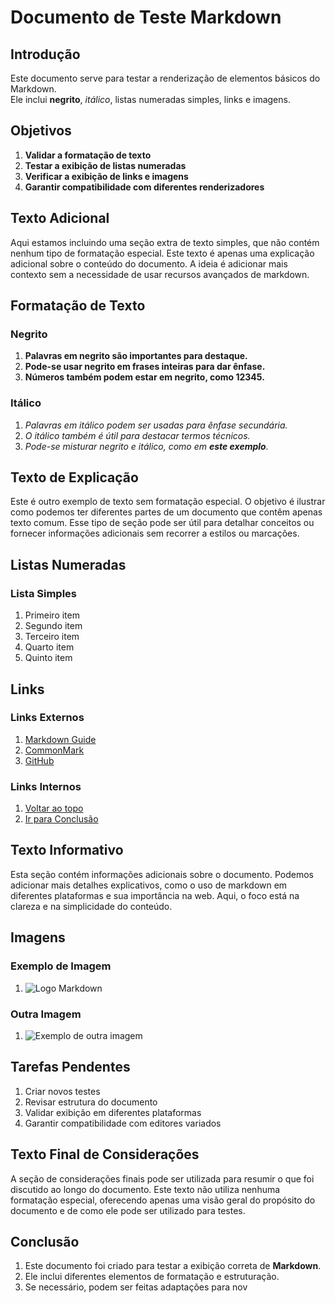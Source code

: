 # Documento de Teste Markdown  

## Introdução  
Este documento serve para testar a renderização de elementos básicos do Markdown.  
Ele inclui **negrito**, *itálico*, listas numeradas simples, links e imagens.  

## Objetivos  
1. **Validar a formatação de texto**  
2. **Testar a exibição de listas numeradas**  
3. **Verificar a exibição de links e imagens**  
4. **Garantir compatibilidade com diferentes renderizadores**  

## Texto Adicional
Aqui estamos incluindo uma seção extra de texto simples, que não contém nenhum tipo de formatação especial. Este texto é apenas uma explicação adicional sobre o conteúdo do documento. A ideia é adicionar mais contexto sem a necessidade de usar recursos avançados de markdown.

## Formatação de Texto  

### Negrito  
1. **Palavras em negrito são importantes para destaque.**  
2. **Pode-se usar negrito em frases inteiras para dar ênfase.**  
3. **Números também podem estar em negrito, como 12345.**  

### Itálico  
1. *Palavras em itálico podem ser usadas para ênfase secundária.*  
2. *O itálico também é útil para destacar termos técnicos.*  
3. *Pode-se misturar negrito e itálico, como em **este exemplo**.*  

## Texto de Explicação
Este é outro exemplo de texto sem formatação especial. O objetivo é ilustrar como podemos ter diferentes partes de um documento que contêm apenas texto comum. Esse tipo de seção pode ser útil para detalhar conceitos ou fornecer informações adicionais sem recorrer a estilos ou marcações.

## Listas Numeradas  

### Lista Simples  
1. Primeiro item  
2. Segundo item  
3. Terceiro item  
4. Quarto item  
5. Quinto item  

## Links  

### Links Externos  
1. [Markdown Guide](https://www.markdownguide.org/)  
2. [CommonMark](https://commonmark.org/help/)  
3. [GitHub](https://github.com/)  

### Links Internos  
1. [Voltar ao topo](#documento-de-teste-markdown)  
2. [Ir para Conclusão](#conclusão)  

## Texto Informativo
Esta seção contém informações adicionais sobre o documento. Podemos adicionar mais detalhes explicativos, como o uso de markdown em diferentes plataformas e sua importância na web. Aqui, o foco está na clareza e na simplicidade do conteúdo.

## Imagens  

### Exemplo de Imagem  
1. ![Logo Markdown](https://upload.wikimedia.org/wikipedia/commons/4/48/Markdown-mark.svg)  

### Outra Imagem  
1. ![Exemplo de outra imagem](https://www.markdownguide.org/assets/images/tux.png)  

## Tarefas Pendentes  
1. Criar novos testes  
2. Revisar estrutura do documento  
3. Validar exibição em diferentes plataformas  
4. Garantir compatibilidade com editores variados  

## Texto Final de Considerações
A seção de considerações finais pode ser utilizada para resumir o que foi discutido ao longo do documento. Este texto não utiliza nenhuma formatação especial, oferecendo apenas uma visão geral do propósito do documento e de como ele pode ser utilizado para testes.

## Conclusão  
1. Este documento foi criado para testar a exibição correta de **Markdown**.  
2. Ele inclui diferentes elementos de formatação e estruturação.  
3. Se necessário, podem ser feitas adaptações para nov
